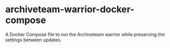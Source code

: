 # archiveteam-warrior-docker-compose
A Docker Compose file to run the Archiveteam warrior while preserving the settings between updates.
